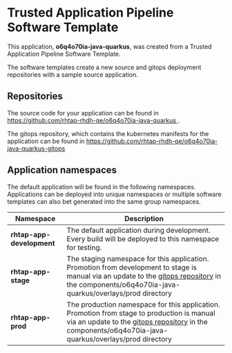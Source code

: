 # Trusted Application Pipeline Software Template

This application, **o6q4o70ia-java-quarkus**, was created from a Trusted Application Pipeline Software Template.

The software templates create a new source and gitops deployment repositories with a sample source application. 

## Repositories

The source code for your application can be found in [https://github.com/rhtap-rhdh-qe/o6q4o70ia-java-quarkus ](https://github.com/rhtap-rhdh-qe/o6q4o70ia-java-quarkus ).
 
The gitops repository, which contains the kubernetes manifests for the application can be found in 
[https://github.com/rhtap-rhdh-qe/o6q4o70ia-java-quarkus-gitops ](https://github.com/rhtap-rhdh-qe/o6q4o70ia-java-quarkus-gitops ) 

## Application namespaces 

The default application will be found in the following namespaces. Applications can be deployed into unique namespaces or multiple software templates can also bet generated into the same group namespaces.  

|  Namespace   |  Description   |  
| -------- | -------- |   
| **rhtap-app-development** | The default application during development. Every build will be deployed to this namespace for testing. | 
| **rhtap-app-stage** | The staging namespace for this application. Promotion from development to stage is manual via an update to the [gitops repository](https://github.com/rhtap-rhdh-qe/o6q4o70ia-java-quarkus-gitops ) in the components/o6q4o70ia-java-quarkus/overlays/prod directory |  
| **rhtap-app-prod** | The production namespace for this application. Promotion from stage to production is manual via an update to the [gitops repository](https://github.com/rhtap-rhdh-qe/o6q4o70ia-java-quarkus-gitops ) in the components/o6q4o70ia-java-quarkus/overlays/prod directory | 